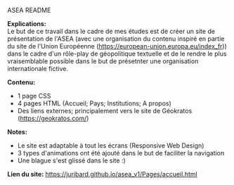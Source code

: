 ASEA README

**Explications:**   
Le but de ce travail dans le cadre de mes études est de créer un site de présentation de l'ASEA (avec une organisation du contenu inspiré en partie du site de l'Union Européenne (https://european-union.europa.eu/index_fr)) dans le cadre d'un rôle-play de géopolitique textuelle et de le rendre le plus vraisemblable possible dans le but de présetnter une organisation internationale fictive.

**Contenu:**
- 1 page CSS
- 4 pages HTML (Accueil; Pays; Institutions; A propos)
- Des liens externes; principalement vers le site de Géokratos (https://geokratos.com/)

**Notes:**
- Le site est adaptable à tout les écrans (Responsive Web Design)
- 3 types d'animations ont été ajouté dans le but de faciliter la navigation
- Une blague s'est glissé dans le site :)

**Lien du site:**
https://juribard.github.io/asea_v1/Pages/accueil.html
